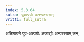 ```yaml
---
index: 5.3.64
sutra: युवाल्पयोः कनन्यतरस्याम्
vritti: full_sutra
---
```


अतिशायने युव-अल्पयोः अजाद्योः अन्यरस्याम् कन्
